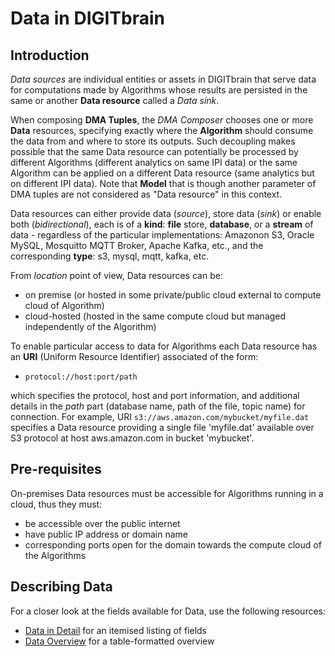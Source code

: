 # Data in DIGITbrain

## Introduction

*Data sources* are individual entities or assets in DIGITbrain that serve data for computations made by Algorithms 
whose results are persisted in the same or another **Data resource** called a *Data sink*.

When composing **DMA Tuples**, the *DMA Composer* chooses one or more **Data** resources, specifying exactly where the **Algorithm** should consume the data from and
where to store its outputs. Such decoupling makes possible that the same Data resource can potentially be processed by different Algorithms (different analytics on  same IPI data) or the same Algorithm can be applied on a different Data resource (same analytics but on different IPI data).
Note that **Model** that is though another parameter of DMA tuples are not considered as "Data resource" in this context.

Data resources can either provide data (*source*), store data (*sink*) or enable both (*bidirectional*), each is of a **kind**:
**file** store, **database**, or a **stream** of data - regardless of the particular implementations: Amazonon S3, Oracle MySQL, Mosquitto MQTT Broker, Apache Kafka, etc., and the corresponding **type**: s3, mysql, mqtt, kafka, etc. 

From *location* point of view, Data resources can be:

- on premise (or hosted in some private/public cloud external to compute cloud of Algorithm)
- cloud-hosted (hosted in the same compute cloud but managed independently of the Algorithm)

To enable particular access to data for Algorithms each Data resource has an **URI** (Uniform Resource Identifier) associated of the form:

- ``protocol://host:port/path``

which specifies the protocol, host and port information, and additional details in the *path* part (database name, path of the file, topic name) for connection.
For example, URI ``s3://aws.amazon.com/mybucket/myfile.dat`` specifies a Data resource providing a single file 'myfile.dat' available over S3 protocol at host aws.amazon.com in bucket 'mybucket'.


## Pre-requisites

On-premises Data resources must be accessible for Algorithms running in a cloud, thus they must:

- be accessible over the public internet
- have public IP address or domain name
- corresponding ports open for the domain towards the compute cloud of the Algorithms


## Describing Data

For a closer look at the fields available for Data, use the following resources:

- [Data in Detail](/attributes/data) for an itemised listing of fields
- [Data Overview](/tables/data) for a table-formatted overview
